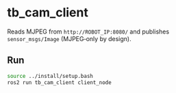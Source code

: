 # tb_cam_client

Reads MJPEG from `http://ROBOT_IP:8080/` and publishes `sensor_msgs/Image` (MJPEG‑only by design).

## Run
```bash
source ../install/setup.bash
ros2 run tb_cam_client client_node
```
